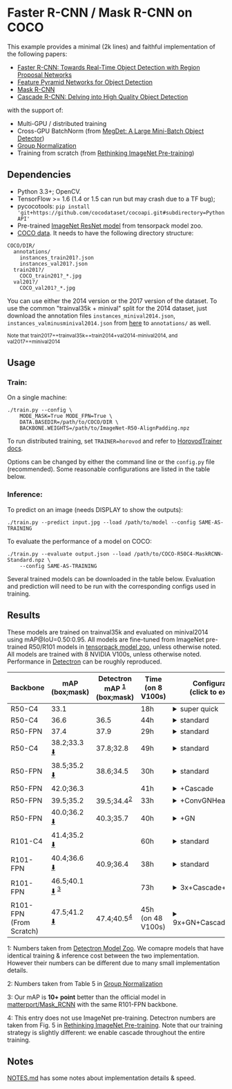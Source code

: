 # Faster R-CNN / Mask R-CNN on COCO
This example provides a minimal (2k lines) and faithful implementation of the following papers:

+ [Faster R-CNN: Towards Real-Time Object Detection with Region Proposal Networks](https://arxiv.org/abs/1506.01497)
+ [Feature Pyramid Networks for Object Detection](https://arxiv.org/abs/1612.03144)
+ [Mask R-CNN](https://arxiv.org/abs/1703.06870)
+ [Cascade R-CNN: Delving into High Quality Object Detection](https://arxiv.org/abs/1712.00726)

with the support of:
+ Multi-GPU / distributed training
+ Cross-GPU BatchNorm (from [MegDet: A Large Mini-Batch Object Detector](https://arxiv.org/abs/1711.07240))
+ [Group Normalization](https://arxiv.org/abs/1803.08494)
+ Training from scratch (from [Rethinking ImageNet Pre-training](https://arxiv.org/abs/1811.08883))

## Dependencies
+ Python 3.3+; OpenCV.
+ TensorFlow >= 1.6 (1.4 or 1.5 can run but may crash due to a TF bug);
+ pycocotools: `pip install 'git+https://github.com/cocodataset/cocoapi.git#subdirectory=PythonAPI'`
+ Pre-trained [ImageNet ResNet model](http://models.tensorpack.com/FasterRCNN/)
  from tensorpack model zoo.
+ [COCO data](http://cocodataset.org/#download). It needs to have the following directory structure:
```
COCO/DIR/
  annotations/
    instances_train201?.json
    instances_val201?.json
  train201?/
    COCO_train201?_*.jpg
  val201?/
    COCO_val201?_*.jpg
```

You can use either the 2014 version or the 2017 version of the dataset.
To use the common "trainval35k + minival" split for the 2014 dataset, just
download the annotation files `instances_minival2014.json`,
`instances_valminusminival2014.json` from
[here](https://github.com/rbgirshick/py-faster-rcnn/blob/master/data/README.md)
to `annotations/` as well.

<sup>Note that train2017==trainval35k==train2014+val2014-minival2014, and val2017==minival2014</sup>


## Usage
### Train:

On a single machine:
```
./train.py --config \
    MODE_MASK=True MODE_FPN=True \
    DATA.BASEDIR=/path/to/COCO/DIR \
    BACKBONE.WEIGHTS=/path/to/ImageNet-R50-AlignPadding.npz
```

To run distributed training, set `TRAINER=horovod` and refer to [HorovodTrainer docs](http://tensorpack.readthedocs.io/modules/train.html#tensorpack.train.HorovodTrainer).

Options can be changed by either the command line or the `config.py` file (recommended).
Some reasonable configurations are listed in the table below.

### Inference:

To predict on an image (needs DISPLAY to show the outputs):
```
./train.py --predict input.jpg --load /path/to/model --config SAME-AS-TRAINING
```

To evaluate the performance of a model on COCO:
```
./train.py --evaluate output.json --load /path/to/COCO-R50C4-MaskRCNN-Standard.npz \
    --config SAME-AS-TRAINING
```

Several trained models can be downloaded in the table below. Evaluation and
prediction will need to be run with the corresponding configs used in training.

## Results

These models are trained on trainval35k and evaluated on minival2014 using mAP@IoU=0.50:0.95.
All models are fine-tuned from ImageNet pre-trained R50/R101 models in
[tensorpack model zoo](http://models.tensorpack.com/FasterRCNN/), unless otherwise noted.
All models are trained with 8 NVIDIA V100s, unless otherwise noted.
Performance in [Detectron](https://github.com/facebookresearch/Detectron/) can be roughly reproduced.

 | Backbone                    | mAP<br/>(box;mask)                                                                                                            | Detectron mAP <sup>[1](#ft1)</sup><br/> (box;mask) | Time (on 8 V100s) | Configurations <br/> (click to expand)                                                                                                                                                                                                                                                                                                                     |
 | -                           | -                                                                                                                             | -                                                  | -                 | -                                                                                                                                                                                                                                                                                                                                                          |
 | R50-C4                      | 33.1                                                                                                                          |                                                    | 18h               | <details><summary>super quick</summary>`MODE_MASK=False FRCNN.BATCH_PER_IM=64`<br/>`PREPROC.SHORT_EDGE_SIZE=600 PREPROC.MAX_SIZE=1024`<br/>`TRAIN.LR_SCHEDULE=[150000,230000,280000]` </details>                                                                                                                                                           |
 | R50-C4                      | 36.6                                                                                                                          | 36.5                                               | 44h               | <details><summary>standard</summary>`MODE_MASK=False` </details>                                                                                                                                                                                                                                                                                           |
 | R50-FPN                     | 37.4                                                                                                                          | 37.9                                               | 29h               | <details><summary>standard</summary>`MODE_MASK=False MODE_FPN=True` </details>                                                                                                                                                                                                                                                                             |
 | R50-C4                      | 38.2;33.3 [:arrow_down:](http://models.tensorpack.com/FasterRCNN/COCO-R50C4-MaskRCNN-Standard.npz)                            | 37.8;32.8                                          | 49h               | <details><summary>standard</summary>this is the default </details>                                                                                                                                                                                                                                                                                         |
 | R50-FPN                     | 38.5;35.2 [:arrow_down:](http://models.tensorpack.com/FasterRCNN/COCO-R50FPN-MaskRCNN-Standard.npz)                           | 38.6;34.5                                          | 30h               | <details><summary>standard</summary>`MODE_FPN=True` </details>                                                                                                                                                                                                                                                                                             |
 | R50-FPN                     | 42.0;36.3                                                                                                                     |                                                    | 41h               | <details><summary>+Cascade</summary>`MODE_FPN=True FPN.CASCADE=True` </details>                                                                                                                                                                                                                                                                            |
 | R50-FPN                     | 39.5;35.2                                                                                                                     | 39.5;34.4<sup>[2](#ft2)</sup>                      | 33h               | <details><summary>+ConvGNHead</summary>`MODE_FPN=True`<br/>`FPN.FRCNN_HEAD_FUNC=fastrcnn_4conv1fc_gn_head` </details>                                                                                                                                                                                                                                      |
 | R50-FPN                     | 40.0;36.2 [:arrow_down:](http://models.tensorpack.com/FasterRCNN/COCO-R50FPN-MaskRCNN-StandardGN.npz)                         | 40.3;35.7                                          | 40h               | <details><summary>+GN</summary>`MODE_FPN=True`<br/>`FPN.NORM=GN BACKBONE.NORM=GN`<br/>`FPN.FRCNN_HEAD_FUNC=fastrcnn_4conv1fc_gn_head`<br/>`FPN.MRCNN_HEAD_FUNC=maskrcnn_up4conv_gn_head`                                                                                                                                                                   |
 | R101-C4                     | 41.4;35.2 [:arrow_down:](http://models.tensorpack.com/FasterRCNN/COCO-R101C4-MaskRCNN-Standard.npz)                           |                                                    | 60h               | <details><summary>standard</summary>`BACKBONE.RESNET_NUM_BLOCKS=[3,4,23,3]` </details>                                                                                                                                                                                                                                                                     |
 | R101-FPN                    | 40.4;36.6 [:arrow_down:](http://models.tensorpack.com/FasterRCNN/COCO-R101FPN-MaskRCNN-Standard.npz)                          | 40.9;36.4                                          | 38h               | <details><summary>standard</summary>`MODE_FPN=True`<br/>`BACKBONE.RESNET_NUM_BLOCKS=[3,4,23,3]` </details>                                                                                                                                                                                                                                                 |
 | R101-FPN                    | 46.5;40.1 [:arrow_down:](http://models.tensorpack.com/FasterRCNN/COCO-R101FPN-MaskRCNN-BetterParams.npz) <sup>[3](#ft3)</sup> |                                                    | 73h               | <details><summary>3x+Cascade+TrainAug</summary>`MODE_FPN=True FPN.CASCADE=True`<br/>`BACKBONE.RESNET_NUM_BLOCKS=[3,4,23,3]`<br/>`TEST.RESULT_SCORE_THRESH=1e-4`<br/>`PREPROC.TRAIN_SHORT_EDGE_SIZE=[640,800]`<br/>`TRAIN.LR_SCHEDULE=[420000,500000,540000]` </details>                                                                                    |
 | R101-FPN<br/>(From Scratch) | 47.5;41.2 [:arrow_down:](http://models.tensorpack.com/FasterRCNN/COCO-R101FPN-MaskRCNN-ScratchGN.npz)                         | 47.4;40.5<sup>[4](#ft4)</sup>                      | 45h (on 48 V100s) | <details><summary>9x+GN+Cascade+TrainAug</summary>`MODE_FPN=True FPN.CASCADE=True`<br/>`BACKBONE.RESNET_NUM_BLOCKS=[3,4,23,3]`<br/>`FPN.NORM=GN BACKBONE.NORM=GN`<br/>`FPN.FRCNN_HEAD_FUNC=fastrcnn_4conv1fc_gn_head`<br/>`PREPROC.TRAIN_SHORT_EDGE_SIZE=[640,800]`<br/>`TRAIN.LR_SCHEDULE=[1500000,1580000,1620000]`<br/>`BACKBONE.FREEZE_AT=0`</details> |

 <a id="ft1">1</a>: Numbers taken from [Detectron Model Zoo](https://github.com/facebookresearch/Detectron/blob/master/MODEL_ZOO.md).
 We comapre models that have identical training & inference cost between the two implementation. However their numbers can be different due to many small implementation details.

 <a id="ft2">2</a>: Numbers taken from Table 5 in [Group Normalization](https://arxiv.org/abs/1803.08494)

 <a id="ft3">3</a>: Our mAP is __10+ point__ better than the official model in [matterport/Mask_RCNN](https://github.com/matterport/Mask_RCNN/releases/tag/v2.0) with the same R101-FPN backbone.

 <a id="ft4">4</a>: This entry does not use ImageNet pre-training. Detectron numbers are taken from Fig. 5 in [Rethinking ImageNet Pre-training](https://arxiv.org/abs/1811.08883).
 Note that our training strategy is slightly different: we enable cascade throughout the entire training.

## Notes

[NOTES.md](NOTES.md) has some notes about implementation details & speed.

